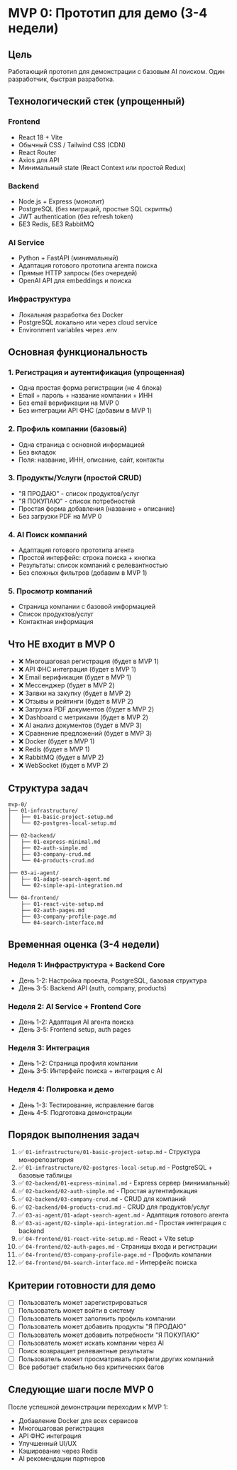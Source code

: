 # MVP 0: Прототип для демо (3-4 недели)

## Цель
Работающий прототип для демонстрации с базовым AI поиском. Один разработчик, быстрая разработка.

## Технологический стек (упрощенный)

### Frontend
- React 18 + Vite
- Обычный CSS / Tailwind CSS (CDN)
- React Router
- Axios для API
- Минимальный state (React Context или простой Redux)

### Backend
- Node.js + Express (монолит)
- PostgreSQL (без миграций, простые SQL скрипты)
- JWT authentication (без refresh token)
- БЕЗ Redis, БЕЗ RabbitMQ

### AI Service
- Python + FastAPI (минимальный)
- Адаптация готового прототипа агента поиска
- Прямые HTTP запросы (без очередей)
- OpenAI API для embeddings и поиска

### Инфраструктура
- Локальная разработка без Docker
- PostgreSQL локально или через cloud service
- Environment variables через .env

## Основная функциональность

### 1. Регистрация и аутентификация (упрощенная)
- Одна простая форма регистрации (не 4 блока)
- Email + пароль + название компании + ИНН
- Без email верификации на MVP 0
- Без интеграции API ФНС (добавим в MVP 1)

### 2. Профиль компании (базовый)
- Одна страница с основной информацией
- Без вкладок
- Поля: название, ИНН, описание, сайт, контакты

### 3. Продукты/Услуги (простой CRUD)
- "Я ПРОДАЮ" - список продуктов/услуг
- "Я ПОКУПАЮ" - список потребностей
- Простая форма добавления (название + описание)
- Без загрузки PDF на MVP 0

### 4. AI Поиск компаний
- Адаптация готового прототипа агента
- Простой интерфейс: строка поиска + кнопка
- Результаты: список компаний с релевантностью
- Без сложных фильтров (добавим в MVP 1)

### 5. Просмотр компаний
- Страница компании с базовой информацией
- Список продуктов/услуг
- Контактная информация

## Что НЕ входит в MVP 0

- ❌ Многошаговая регистрация (будет в MVP 1)
- ❌ API ФНС интеграция (будет в MVP 1)
- ❌ Email верификация (будет в MVP 1)
- ❌ Мессенджер (будет в MVP 2)
- ❌ Заявки на закупку (будет в MVP 2)
- ❌ Отзывы и рейтинги (будет в MVP 2)
- ❌ Загрузка PDF документов (будет в MVP 2)
- ❌ Dashboard с метриками (будет в MVP 2)
- ❌ AI анализ документов (будет в MVP 3)
- ❌ Сравнение предложений (будет в MVP 3)
- ❌ Docker (будет в MVP 1)
- ❌ Redis (будет в MVP 1)
- ❌ RabbitMQ (будет в MVP 2)
- ❌ WebSocket (будет в MVP 2)

## Структура задач

```
mvp-0/
├── 01-infrastructure/
│   ├── 01-basic-project-setup.md
│   └── 02-postgres-local-setup.md
│
├── 02-backend/
│   ├── 01-express-minimal.md
│   ├── 02-auth-simple.md
│   ├── 03-company-crud.md
│   └── 04-products-crud.md
│
├── 03-ai-agent/
│   ├── 01-adapt-search-agent.md
│   └── 02-simple-api-integration.md
│
└── 04-frontend/
    ├── 01-react-vite-setup.md
    ├── 02-auth-pages.md
    ├── 03-company-profile-page.md
    └── 04-search-interface.md
```

## Временная оценка (3-4 недели)

### Неделя 1: Инфраструктура + Backend Core
- День 1-2: Настройка проекта, PostgreSQL, базовая структура
- День 3-5: Backend API (auth, company, products)

### Неделя 2: AI Service + Frontend Core
- День 1-2: Адаптация AI агента поиска
- День 3-5: Frontend setup, auth pages

### Неделя 3: Интеграция
- День 1-2: Страница профиля компании
- День 3-5: Интерфейс поиска + интеграция с AI

### Неделя 4: Полировка и демо
- День 1-3: Тестирование, исправление багов
- День 4-5: Подготовка демонстрации

## Порядок выполнения задач

1. ✅ `01-infrastructure/01-basic-project-setup.md` - Структура монорепозитория
2. ✅ `01-infrastructure/02-postgres-local-setup.md` - PostgreSQL + базовые таблицы
3. ✅ `02-backend/01-express-minimal.md` - Express сервер (минимальный)
4. ✅ `02-backend/02-auth-simple.md` - Простая аутентификация
5. ✅ `02-backend/03-company-crud.md` - CRUD для компаний
6. ✅ `02-backend/04-products-crud.md` - CRUD для продуктов/услуг
7. ✅ `03-ai-agent/01-adapt-search-agent.md` - Адаптация готового агента
8. ✅ `03-ai-agent/02-simple-api-integration.md` - Простая интеграция с backend
9. ✅ `04-frontend/01-react-vite-setup.md` - React + Vite setup
10. ✅ `04-frontend/02-auth-pages.md` - Страницы входа и регистрации
11. ✅ `04-frontend/03-company-profile-page.md` - Профиль компании
12. ✅ `04-frontend/04-search-interface.md` - Интерфейс поиска

## Критерии готовности для демо

- [ ] Пользователь может зарегистрироваться
- [ ] Пользователь может войти в систему
- [ ] Пользователь может заполнить профиль компании
- [ ] Пользователь может добавить продукты "Я ПРОДАЮ"
- [ ] Пользователь может добавить потребности "Я ПОКУПАЮ"
- [ ] Пользователь может искать компании через AI
- [ ] Поиск возвращает релевантные результаты
- [ ] Пользователь может просматривать профили других компаний
- [ ] Все работает стабильно без критических багов

## Следующие шаги после MVP 0

После успешной демонстрации переходим к MVP 1:
- Добавление Docker для всех сервисов
- Многошаговая регистрация
- API ФНС интеграция
- Улучшенный UI/UX
- Кэширование через Redis
- AI рекомендации партнеров


